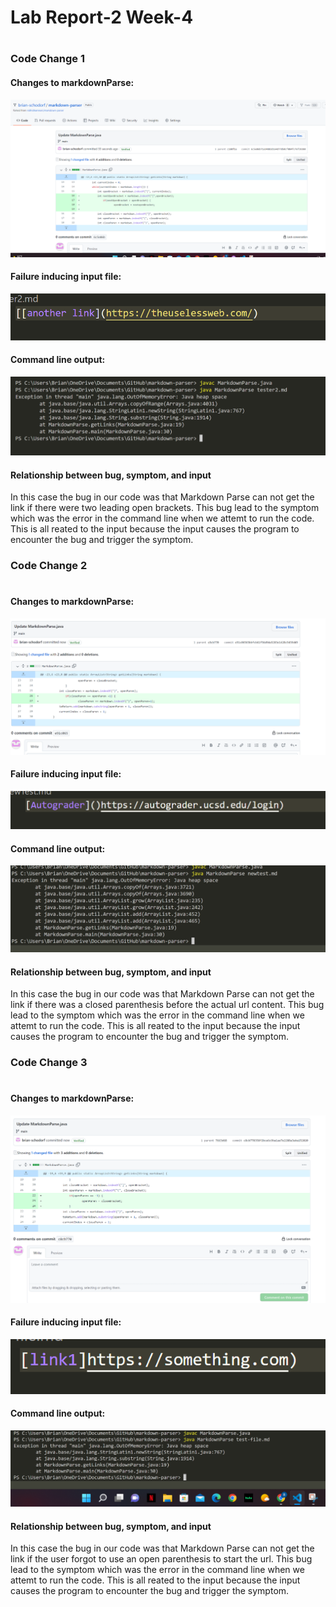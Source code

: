 # Lab Report-2 Week-4
#
### Code Change 1
#### Changes to markdownParse:
![Image](https://github.com/brian-schodorf/cse15l-lab-reports/blob/main/change%20test2.png)
#### Failure inducing input file:
![Image](https://github.com/brian-schodorf/cse15l-lab-reports/blob/main/ts2%20link.png)
#### Command line output:
![Image](https://github.com/brian-schodorf/cse15l-lab-reports/blob/main/cmd%20test2.png)
#### Relationship between bug, symptom, and input
In this case the bug in our code was that Markdown Parse can not get the link if there were two leading open brackets. This bug lead to the symptom which was the error in the command line when we attemt to run the code. This is all reated to the input because the input causes the program to encounter the bug and trigger the symptom.


### Code Change 2
#
#### Changes to markdownParse:
![Image](https://github.com/brian-schodorf/cse15l-lab-reports/blob/main/change%20new.png)
#### Failure inducing input file:
![Image](https://github.com/brian-schodorf/cse15l-lab-reports/blob/main/new%20link.png)
#### Command line output:
![Image](https://github.com/brian-schodorf/cse15l-lab-reports/blob/main/cmd%20new.png)
#### Relationship between bug, symptom, and input
In this case the bug in our code was that Markdown Parse can not get the link if there was a closed parenthesis before the actual url content. This bug lead to the symptom which was the error in the command line when we attemt to run the code. This is all reated to the input because the input causes the program to encounter the bug and trigger the symptom.



### Code Change 3
#
#### Changes to markdownParse:
![Image](https://github.com/brian-schodorf/cse15l-lab-reports/blob/main/change%20-%20file.png)
#### Failure inducing input file:
![Image](https://github.com/brian-schodorf/cse15l-lab-reports/blob/main/file%20link.png)
#### Command line output:
![Image](https://github.com/brian-schodorf/cse15l-lab-reports/blob/main/cmd%20-file.png)
#### Relationship between bug, symptom, and input
In this case the bug in our code was that Markdown Parse can not get the link if the user forgot to use an open parenthesis to start the url. This bug lead to the symptom which was the error in the command line when we attemt to run the code. This is all reated to the input because the input causes the program to encounter the bug and trigger the symptom.



